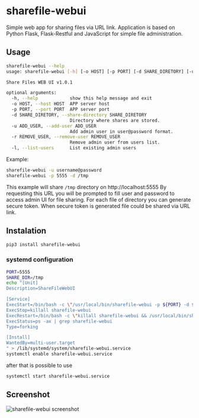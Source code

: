 # sharefile-webui

Simple web app for sharing files via URL link. Application is 
based on Python Flask, Flask-Restful and JavaScript for simple file 
administration.

## Usage
```bash
sharefile-webui --help
usage: sharefile-webui [-h] [-o HOST] [-p PORT] [-d SHARE_DIRETORY] [-u ADD_USER] [-r REMOVE_USER] [-l]

Share Files WEB UI v1.0.1

optional arguments:
  -h, --help            show this help message and exit
  -o HOST, --host HOST  APP server host
  -p PORT, --port PORT  APP server port
  -d SHARE_DIRETORY, --share-directory SHARE_DIRETORY
                        Directory where shares are stored.
  -u ADD_USER, --add-user ADD_USER
                        Add admin user in user@password format.
  -r REMOVE_USER, --remove-user REMOVE_USER
                        Remove admin user from users list.
  -l, --list-users      List existing admin users
```
Example:
```bash
sharefile-webui -u username@password
sharefile-webui -p 5555 -d /tmp
```
This example will share `/tmp` directory on http://localhost:5555
By requesting this URL you will be prompted to fill user and password 
to access admin UI for file sharing. For each file of directory you can 
generate secure token. When secure token is generated file could be shared
via URL link.

## Instalation
```bash
pip3 install sharefile-webui
```

### systemd configuration
```bash
PORT=5555
SHARE_DIR=/tmp
echo "[Unit]
Description=ShareFileWebUI

[Service]
ExecStart=/bin/bash -c \"/usr/local/bin/sharefile-webui -p ${PORT} -d ${SHARE_DIR}  >> /var/log/sharefile-webui.log 2>&1 &\"
ExecStop=killall sharefile-webui
ExecRestart=/bin/bash -c \"killall sharefile-webui && /usr/local/bin/sharefile-webui  -p ${PORT} -d ${SHARE_DIR} >> /var/log/sharefile-webui.log 2>&1 &\"
ExecStatus=ps -ax | grep sharefile-webui
Type=forking

[Install]
WantedBy=multi-user.target
" > /lib/systemd/system/sharefile-webui.service
systemctl enable sharefile-webui.service
```
after that is possible to use
```bash
systemctl start sharefile-webui.service
```

## Screenshot
![sharefile-webui screenshot](https://gitlab.com/alda78/sharefile-webui/-/raw/master/sharefile-webui.png)